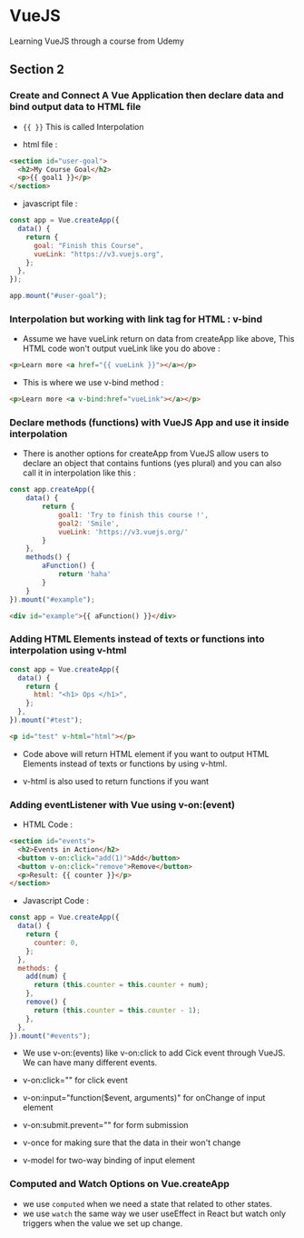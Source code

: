 # VueJS

Learning VueJS through a course from Udemy

## Section 2

### Create and Connect A Vue Application then declare data and bind output data to HTML file

- `{{ }}` This is called Interpolation

- html file :

```html
<section id="user-goal">
  <h2>My Course Goal</h2>
  <p>{{ goal1 }}</p>
</section>
```

- javascript file :

```javascript
const app = Vue.createApp({
  data() {
    return {
      goal: "Finish this Course",
      vueLink: "https://v3.vuejs.org",
    };
  },
});

app.mount("#user-goal");
```

### Interpolation but working with link tag for HTML : v-bind

- Assume we have vueLink return on data from createApp like above, This HTML code won't output vueLink like you do above :

```html
<p>Learn more <a href="{{ vueLink }}"></a></p>
```

- This is where we use v-bind method :

```html
<p>Learn more <a v-bind:href="vueLink"></a></p>
```

### Declare methods (functions) with VueJS App and use it inside interpolation

- There is another options for createApp from VueJS allow users to declare an object that contains funtions (yes plural) and you can also call it in interpolation like this :

```javascript
const app.createApp({
    data() {
        return {
            goal1: 'Try to finish this course !',
            goal2: 'Smile',
            vueLink: 'https://v3.vuejs.org/'
        }
    },
    methods() {
        aFunction() {
            return 'haha'
        }
    }
}).mount("#example");
```

```html
<div id="example">{{ aFunction() }}</div>
```

### Adding HTML Elements instead of texts or functions into interpolation using v-html

```javascript
const app = Vue.createApp({
  data() {
    return {
      html: "<h1> Ops </h1>",
    };
  },
}).mount("#test");
```

```html
<p id="test" v-html="html"></p>
```

- Code above will return HTML element if you want to output HTML Elements instead of texts or functions by using v-html.

- v-html is also used to return functions if you want

### Adding eventListener with Vue using v-on:(event)

- HTML Code :

```html
<section id="events">
  <h2>Events in Action</h2>
  <button v-on:click="add(1)">Add</button>
  <button v-on:click="remove">Remove</button>
  <p>Result: {{ counter }}</p>
</section>
```

- Javascript Code :

```javascript
const app = Vue.createApp({
  data() {
    return {
      counter: 0,
    };
  },
  methods: {
    add(num) {
      return (this.counter = this.counter + num);
    },
    remove() {
      return (this.counter = this.counter - 1);
    },
  },
}).mount("#events");
```

- We use v-on:(events) like v-on:click to add Cick event through VueJS. We can have many different events.

- v-on:click="" for click event
- v-on:input="function($event, arguments)" for onChange of input element
- v-on:submit.prevent="" for form submission
- v-once for making sure that the data in their won't change
- v-model for two-way binding of input element

### Computed and Watch Options on Vue.createApp

- we use `computed` when we need a state that related to other states.
- we use `watch` the same way we user useEffect in React but watch only triggers when the value we set up change.
